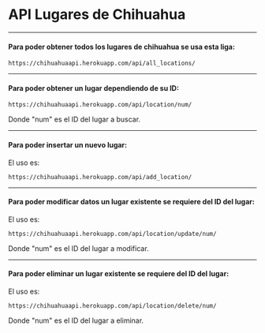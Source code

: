 # API Lugares de Chihuahua
--------------

#### Para poder obtener todos los lugares de chihuahua se usa esta liga:
```
https://chihuahuaapi.herokuapp.com/api/all_locations/
```
--------------
#### Para poder obtener un lugar dependiendo de su ID:
```
https://chihuahuaapi.herokuapp.com/api/location/num/
```
Donde "num" es el ID del lugar a buscar.

--------------
#### Para poder insertar un nuevo lugar:
El uso es:

```
https://chihuahuaapi.herokuapp.com/api/add_location/
```

--------------
#### Para poder modificar datos un lugar existente se requiere del ID del lugar:
El uso es:
```
https://chihuahuaapi.herokuapp.com/api/location/update/num/
```
Donde "num" es el ID del lugar a modificar.

--------------
#### Para poder eliminar un lugar existente se requiere del ID del lugar:
El uso es:
```
https://chihuahuaapi.herokuapp.com/api/location/delete/num/
```
Donde "num" es el ID del lugar a eliminar.